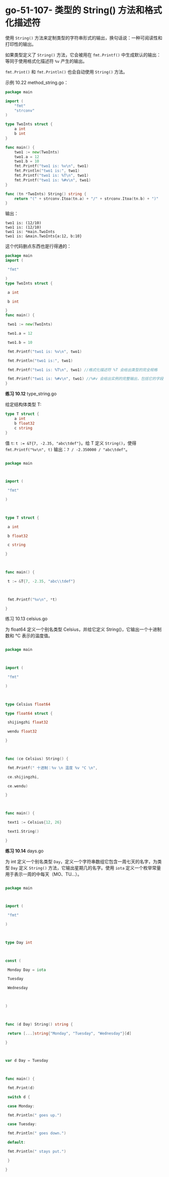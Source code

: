 # go-51-107- 类型的 String() 方法和格式化描述符
使用 `String()` 方法来定制类型的字符串形式的输出，换句话说：一种可阅读性和打印性的输出。

如果类型定义了 `String()` 方法，它会被用在 `fmt.Printf()` 中生成默认的输出：等同于使用格式化描述符 `%v` 产生的输出。

`fmt.Print()` 和 `fmt.Println()` 也会自动使用 `String()` 方法。

示例 10.22 method_string.go：

```go
package main

import (
	"fmt"
	"strconv"
)

type TwoInts struct {
	a int
	b int
}

func main() {
	two1 := new(TwoInts)
	two1.a = 12
	two1.b = 10
	fmt.Printf("two1 is: %v\n", two1)
	fmt.Println("two1 is:", two1)
	fmt.Printf("two1 is: %T\n", two1)
	fmt.Printf("two1 is: %#v\n", two1)
}

func (tn *TwoInts) String() string {
	return "(" + strconv.Itoa(tn.a) + "/" + strconv.Itoa(tn.b) + ")"
}
```

输出：

    two1 is: (12/10)
    two1 is: (12/10)
    two1 is: *main.TwoInts
    two1 is: &main.TwoInts{a:12, b:10}

这个代码删点东西也是行得通的：
```go
package main
import (

 "fmt"

)
type TwoInts struct {

 a int

 b int

}
func main() {

 two1 := new(TwoInts)

 two1.a = 12

 two1.b = 10

 fmt.Printf("two1 is: %v\n", two1)

 fmt.Println("two1 is:", two1)

 fmt.Printf("two1 is: %T\n", two1) //格式化描述符 %T 会给出类型的完全规格

 fmt.Printf("two1 is: %#v\n", two1) //%#v 会给出实例的完整输出，包括它的字段
}
```


**练习 10.12** type_string.go

给定结构体类型 T:

```go
type T struct {
    a int
    b float32
    c string
}
```

值 `t`: `t := &T{7, -2.35, "abc\tdef"}`。给 T 定义 `String()`，使得 `fmt.Printf("%v\n", t)` 输出：`7 / -2.350000 / "abc\tdef"`。
```go

package main

  

import (

 "fmt"

)

  

type T struct {

 a int

 b float32

 c string

}

  

func main() {

 t := &T{7, -2.35, "abc\\tdef"}

  

 fmt.Printf("%v\n", *t)

}
```



练习 10.13 celsius.go

为 float64 定义一个别名类型 Celsius，并给它定义 String()，它输出一个十进制数和 °C 表示的温度值。

```go

package main

  

import (

 "fmt"

)

  

type Celsius float64

type float64 struct {

 shijingzhi float32

 wendu float32

}

  

func (ce Celsius) String() {

 fmt.Printf(" 十进制：%v \n 温度 %v °C \n",

 ce.shijingzhi,

 ce.wendu)

}

  

func main() {

 text1 := Celsius{12, 26}

 text1.String()

}
```


**练习 10.14** days.go

为 int 定义一个别名类型 `Day`，定义一个字符串数组它包含一周七天的名字，为类型 `Day` 定义 `String()` 方法，它输出星期几的名字。使用 `iota` 定义一个枚举常量用于表示一周的中每天（MO、TU...）。
```go

package main

  

import (

 "fmt"

)

  

type Day int

  

const (

 Monday Day = iota

 Tuesday

 Wednesday

  

)

  

func (d Day) String() string {

 return [...]string{"Monday", "Tuesday", "Wednesday"}[d]

}

  

var d Day = Tuesday

  

func main() {

 fmt.Print(d)

 switch d {

 case Monday:

 fmt.Println(" goes up.")

 case Tuesday:

 fmt.Println(" goes down.")

 default:

 fmt.Println(" stays put.")

 }

}
```

